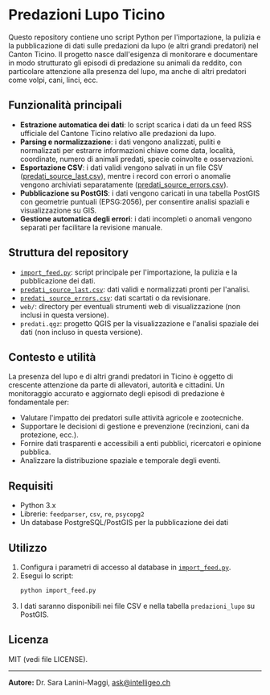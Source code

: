 # Predazioni Lupo Ticino

Questo repository contiene uno script Python per l'importazione, la pulizia e la pubblicazione di dati sulle predazioni da lupo (e altri grandi predatori) nel Canton Ticino. Il progetto nasce dall'esigenza di monitorare e documentare in modo strutturato gli episodi di predazione su animali da reddito, con particolare attenzione alla presenza del lupo, ma anche di altri predatori come volpi, cani, linci, ecc.

## Funzionalità principali

- **Estrazione automatica dei dati**: lo script scarica i dati da un feed RSS ufficiale del Cantone Ticino relativo alle predazioni da lupo.
- **Parsing e normalizzazione**: i dati vengono analizzati, puliti e normalizzati per estrarre informazioni chiave come data, località, coordinate, numero di animali predati, specie coinvolte e osservazioni.
- **Esportazione CSV**: i dati validi vengono salvati in un file CSV ([predati_source_last.csv](predati_source_last.csv)), mentre i record con errori o anomalie vengono archiviati separatamente ([predati_source_errors.csv](predati_source_errors.csv)).
- **Pubblicazione su PostGIS**: i dati vengono caricati in una tabella PostGIS con geometrie puntuali (EPSG:2056), per consentire analisi spaziali e visualizzazione su GIS.
- **Gestione automatica degli errori**: i dati incompleti o anomali vengono separati per facilitare la revisione manuale.

## Struttura del repository

- [`import_feed.py`](import_feed.py): script principale per l'importazione, la pulizia e la pubblicazione dei dati.
- [`predati_source_last.csv`](predati_source_last.csv): dati validi e normalizzati pronti per l'analisi.
- [`predati_source_errors.csv`](predati_source_errors.csv): dati scartati o da revisionare.
- `web/`: directory per eventuali strumenti web di visualizzazione (non inclusi in questa versione).
- `predati.qgz`: progetto QGIS per la visualizzazione e l'analisi spaziale dei dati (non incluso in questa versione).

## Contesto e utilità

La presenza del lupo e di altri grandi predatori in Ticino è oggetto di crescente attenzione da parte di allevatori, autorità e cittadini. Un monitoraggio accurato e aggiornato degli episodi di predazione è fondamentale per:

- Valutare l'impatto dei predatori sulle attività agricole e zootecniche.
- Supportare le decisioni di gestione e prevenzione (recinzioni, cani da protezione, ecc.).
- Fornire dati trasparenti e accessibili a enti pubblici, ricercatori e opinione pubblica.
- Analizzare la distribuzione spaziale e temporale degli eventi.

## Requisiti

- Python 3.x
- Librerie: `feedparser`, `csv`, `re`, `psycopg2`
- Un database PostgreSQL/PostGIS per la pubblicazione dei dati

## Utilizzo

1. Configura i parametri di accesso al database in [`import_feed.py`](import_feed.py).
2. Esegui lo script:
   ```sh
   python import_feed.py
   ```
3. I dati saranno disponibili nei file CSV e nella tabella `predazioni_lupo` su PostGIS.

## Licenza

MIT (vedi file LICENSE).

---

**Autore:** Dr. Sara Lanini-Maggi, ask@intelligeo.ch
